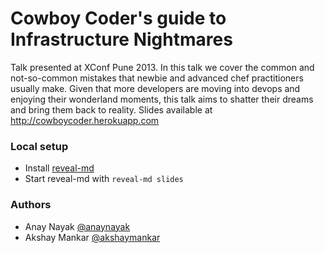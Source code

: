 # Cowboy Coder's guide to Infrastructure Nightmares

Talk presented at XConf Pune 2013. In this talk we cover the common and not-so-common mistakes that newbie and advanced chef practitioners usually make. Given that more developers are moving into devops and enjoying their wonderland moments, this talk aims to shatter their dreams and bring them back to reality. 
Slides available at http://cowboycoder.herokuapp.com

### Local setup

* Install [reveal-md](https://github.com/webpro/reveal-md)
* Start reveal-md with `reveal-md slides`

### Authors

* Anay Nayak [@anaynayak](https://twitter.com/anaynayak)
* Akshay Mankar [@akshaymankar](https://twitter.com/akshaymankar)



